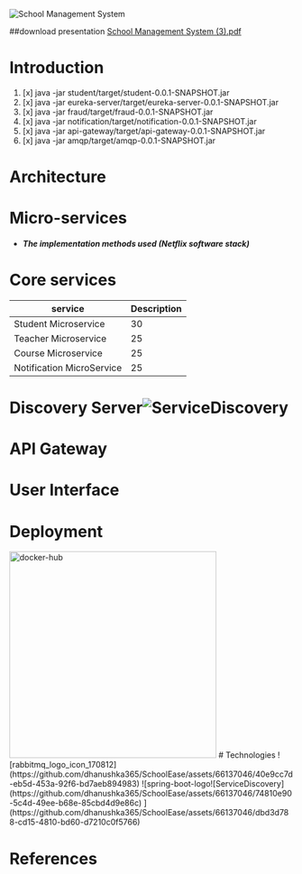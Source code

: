 ![School Management System](https://github.com/dhanushka365/SchoolEase/assets/66137046/b1509d87-afd1-463d-a15e-3c748ebed843)

##download presentation
[School Management System (3).pdf](https://github.com/dhanushka365/SchoolEase/files/11475123/School.Management.System.3.pdf)

# Introduction
1. [x] java -jar student/target/student-0.0.1-SNAPSHOT.jar
2. [x] java -jar eureka-server/target/eureka-server-0.0.1-SNAPSHOT.jar
3. [x] java -jar fraud/target/fraud-0.0.1-SNAPSHOT.jar
4. [x] java -jar notification/target/notification-0.0.1-SNAPSHOT.jar
5. [x] java -jar api-gateway/target/api-gateway-0.0.1-SNAPSHOT.jar
6. [x] java -jar amqp/target/amqp-0.0.1-SNAPSHOT.jar

# Architecture

# Micro-services
* ##### The implementation methods used (Netflix software stack)

# Core services
|service                       | Description                                                                            | 
| ---------------------------- | -------------------------------------------------------------------------------------- | 
| Student Microservice         | 30                                                                                     | 
| Teacher Microservice         | 25                                                                                     | 
| Course Microservice          | 25                                                                                     | 
| Notification MicroService    | 25                                                                                     | 
# Discovery Server![ServiceDiscovery](https://github.com/dhanushka365/SchoolEase/assets/66137046/457d85b7-5002-4d0c-a090-38b26b219eb7)


# API Gateway


# User Interface

# Deployment
<img width="367" alt="docker-hub" src="https://github.com/dhanushka365/SchoolEase/assets/66137046/df541d51-d1d3-4050-9353-7aa59794ddc9">
# Technologies
![rabbitmq_logo_icon_170812](https://github.com/dhanushka365/SchoolEase/assets/66137046/40e9cc7d-eb5d-453a-92f6-bd7aeb894983)
![spring-boot-logo![ServiceDiscovery](https://github.com/dhanushka365/SchoolEase/assets/66137046/74810e90-5c4d-49ee-b68e-85cbd4d9e86c)
](https://github.com/dhanushka365/SchoolEase/assets/66137046/dbd3d788-cd15-4810-bd60-d7210c0f5766)



# References
